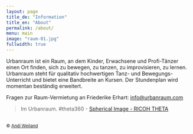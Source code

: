 ```yaml
---
layout: page
title_de: "Information"
title_en: "About"
permalink: /about/
menu: main
image: "raum-01.jpg"
fullwidth: true
---
```



Urbanraum ist ein Raum, an dem Kinder, Erwachsene und Profi-Tänzer einen Ort finden, sich zu bewegen, zu tanzen, zu improvisieren, zu lernen. Urbanraum steht für qualitativ hochwertigen Tanz- und Bewegungs-Unterricht und bietet eine Bandbreite an Kursen. Der Stundenplan wird momentan beständig erweitert.

Fragen zur Raum-Vermietung an Friederike Erhart: <a href="mailto:info@urbanraum.com">info@urbanraum.com</a>



<blockquote data-width="100%" data-height="375" class="ricoh-theta-spherical-image" >Im Urbanraum. #theta360 - <a href="https://theta360.com/s/kDYvHz4SRw6LowLiZjtOMFMno" target="_blank">Spherical Image - RICOH THETA</a></blockquote>
<script async src="https://theta360.com/widgets.js" charset="utf-8"></script>

<br>
<small>&copy; <a href="http://andiweiland.de/">Andi Weiland</a><small>
